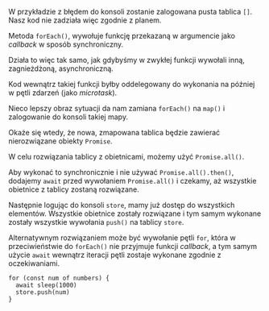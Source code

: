 W przykładzie z błędem do konsoli zostanie zalogowana pusta tablica `[]`. Nasz kod nie zadziała więc zgodnie z planem.

Metoda `forEach()`, wywołuje funkcję przekazaną w argumencie jako _callback_ w sposób synchroniczny.

Działa to więc tak samo, jak gdybyśmy w zwykłej funkcji wywołali inną, zagnieżdżoną, asynchroniczną.

Kod wewnątrz takiej funkcji byłby oddelegowany do wykonania na później w pętli zdarzeń (jako _microtask_).

Nieco lepszy obraz sytuacji da nam zamiana `forEach()` na `map()` i zalogowanie do konsoli takiej mapy.

Okaże się wtedy, że nowa, zmapowana tablica będzie zawierać nierozwiązane obiekty `Promise`.

W celu rozwiązania tablicy z obietnicami, możemy użyć `Promise.all()`.

Aby wykonać to synchronicznie i nie używać `Promise.all().then()`, dodajemy `await` przed wywołaniem `Promise.all()` i czekamy, aż wszystkie obietnice z tablicy zostaną rozwiązane.

Następnie logując do konsoli `store`, mamy już dostęp do wszystkich elementów. Wszystkie obietnice zostały rozwiązane i tym samym wykonane zostały wszystkie wywołania `push()` na tablicy `store`.

Alternatywnym rozwiązaniem może być wywołanie pętli `for`, która w przeciwieństwie do `forEach()` nie przyjmuje funkcji _callback_, a tym samym użycie `await` wewnątrz iteracji pętli zostaje wykonane zgodnie z oczekiwaniami.

```
for (const num of numbers) {
  await sleep(1000)
  store.push(num)
}
```
